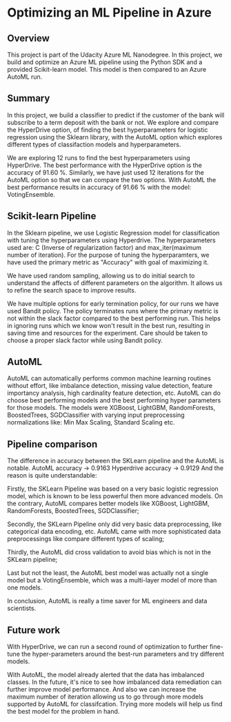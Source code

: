 # Optimizing an ML Pipeline in Azure

## Overview
This project is part of the Udacity Azure ML Nanodegree.
In this project, we build and optimize an Azure ML pipeline using the Python SDK and a provided Scikit-learn model.
This model is then compared to an Azure AutoML run.

## Summary
In this project, we build a classifier to predict if the customer of the bank will subscribe to a term deposit with the bank or not. We explore and compare the HyperDrive option, of finding the best hyperparameters for logistic regression using the Sklearn library, with the AutoML option which explores different types of classifaction models and hyperparameters.

We are exploring 12 runs to find the best hyperparameters using HyperDrive. The best performance with the HyperDrive option is the accuracy of 91.60 %. Similarly, we have just used 12 iterations for the AutoML option so that we can compare the two options. With AutoML the best performance results in accuracy of 91.66 % with the model: VotingEnsemble.

## Scikit-learn Pipeline
In the Sklearn pipeline, we use Logistic Regression model for classification with tuning the hyperparameters using Hyperdrive. The hyperparameters used are: C (Inverse of regularization factor) and max_iter(maximum number of iteration). For the purpose of tuning the hyperparamters, we have used the primary metric as "Accuracy" with goal of maximizing it.

We have used random sampling, allowing us to do initial search to understand the affects of different parameters on the algorithm. It allows us to refine the search space to improve results.

We have multiple options for early termination policy, for our runs we have used Bandit policy. The policy terminates runs where the primary metric is not within the slack factor compared to the best performing run. This helps in ignoring runs which we know won't result in the best run, resulting in saving time and resources for the experiment. Care should be taken to choose a proper slack factor while using Bandit policy.

## AutoML
AutoML can automatically performs common machine learning routines without effort, like imbalance detection, missing value detection, feature importancy analysis, high cardinality feature detection, etc. AutoML can do choose best performing models and the best performing hyper parameters for those models. The models were XGBoost, LightGBM, RandomForests, BoostedTrees, SGDClassifier with varying input preprocessing normalizations like: Min Max Scaling, Standard Scaling etc.

## Pipeline comparison
The difference in accuracy between the SKLearn pipeline and the AutoML is notable. AutoML accuracy -> 0.9163 Hyperdrive accuracy -> 0.9129
And the reason is quite understandable:

Firstly, the SKLearn Pipeline was based on a very basic logistic regression model, which is known to be less powerful then more advanced models. On the contrary, AutoML compares better models like XGBoost, LightGBM, RandomForests, BoostedTrees, SGDClassifier;

Secondly, the SKLearn Pipeline only did very basic data preprocessing, like categorical data encoding, etc. AutoML came with more sophisticated data preprocessings like compare different types of scaling;

Thirdly, the AutoML did cross validation to avoid bias which is not in the SKLearn pipeline;

Last but not the least, the AutoML best model was actually not a single model but a VotingEnsemble, which was a multi-layer model of more than one models.

In conclusion, AutoML is really a time saver for ML engineers and data scientists.

## Future work
With HyperDrive, we can run a second round of optimization to further fine-tune the hyper-parameters around the best-run parameters and try different models. 

With AutoML, the model already alerted that the data has imbalanced classes. In the future, it's nice to see how imbalanced data remediation can further improve model performance. And also we can increase the maximum number of iteration allowing us to go through more models supported by AutoML for classifcation. Trying more models will help us find the best model for the problem in hand.

